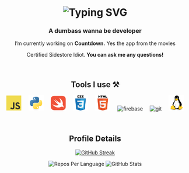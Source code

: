 <h1 align="center">
  <img src="https://readme-typing-svg.demolab.com?font=Fira+Code&weight=500&size=30&duration=3000&pause=200&color=3968F7&center=true&width=435&lines=Hey%2C+I'm+Neo" alt="Typing SVG" />
</h1>
<h3 align="center">A dumbass wanna be developer </h3>

<div align="center">
 
  I’m currently working on **Countdown.** Yes the app from the movies
 
  Certified Sidestore Idiot. **You can ask me any questions!**

 </div>

</br>

<h2 align="center"> Tools I use ⚒</h2>

<p align="center">
  <span style="display: inline-block; padding-right: 15px;">
    <img src="https://raw.githubusercontent.com/devicons/devicon/master/icons/javascript/javascript-original.svg" alt="javascript" width="42" height="42" />
  </span>
  <span style="display: inline-block; padding-right: 15px;">
    <img src="https://raw.githubusercontent.com/devicons/devicon/master/icons/python/python-original.svg" alt="python" width="42" height="42" />
  </span>
  <span style="display: inline-block; padding-right: 15px;">
    <img src="https://raw.githubusercontent.com/devicons/devicon/master/icons/swift/swift-original.svg" alt="swift" width="42" height="42" />
  </span>
  <span style="display: inline-block; padding-right: 15px;">
    <img src="https://raw.githubusercontent.com/devicons/devicon/master/icons/css3/css3-original-wordmark.svg" alt="css3" width="42" height="42" />
  </span>
  <span style="display: inline-block; padding-right: 15px;">
    <img src="https://raw.githubusercontent.com/devicons/devicon/master/icons/html5/html5-original-wordmark.svg" alt="html5" width="42" height="42" />
  </span>
  <span style="display: inline-block; padding-right: 15px;">
    <img src="https://www.vectorlogo.zone/logos/firebase/firebase-icon.svg" alt="firebase" width="42" height="42" />
  </span>
  <span style="display: inline-block; padding-right: 15px;">
    <img src="https://www.vectorlogo.zone/logos/git-scm/git-scm-icon.svg" alt="git" width="42" height="42" />
  </span>
  <span style="display: inline-block;">
    <img src="https://raw.githubusercontent.com/devicons/devicon/master/icons/linux/linux-original.svg" alt="linux" width="42" height="42" />
  </span>
</p>

</br>
<h2 align="center">Profile Details</h2>

<p align="center">
  <a href="https://git.io/streak-stats">
    <img src="https://github-readme-streak-stats-kappa-drab.vercel.app?user=neoarz&theme=dark&cache=reset" alt="GitHub Streak" width="500" />

  </a>
</p>

<p align="center">
  <img src="http://github-profile-summary-cards.vercel.app/api/cards/repos-per-language?username=neoarz&theme=github_dark&cache=reset" alt="Repos Per Language" width="320" />
  <img src="http://github-profile-summary-cards.vercel.app/api/cards/stats?username=neoarz&theme=github_dark&cache=reset" alt="GitHub Stats" width="320" />
</p>

